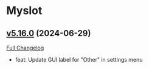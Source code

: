 # Myslot

## [v5.16.0](https://github.com/tg123/myslot/tree/v5.16.0) (2024-06-29)
[Full Changelog](https://github.com/tg123/myslot/commits/v5.16.0) 

- feat: Update GUI label for "Other" in settings menu  
